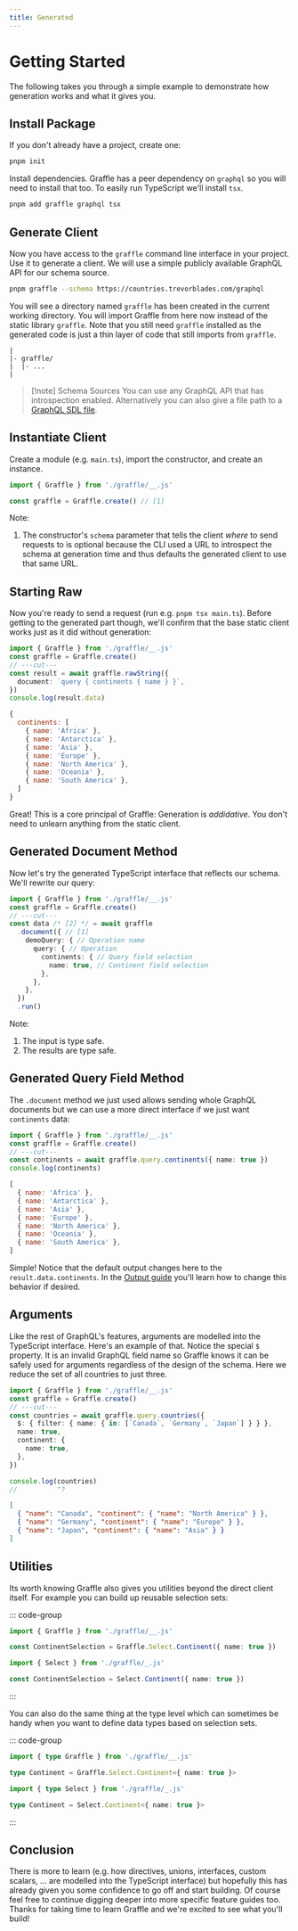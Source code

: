 ```yaml
---
title: Generated
---
```


# Getting Started <Badge text="generated client" />

The following takes you through a simple example to demonstrate how generation works and what it gives you.

## Install Package

If you don't already have a project, create one:

```sh
pnpm init
```

Install dependencies. Graffle has a peer dependency on `graphql` so you will need to install that too. To easily run TypeScript we'll install `tsx`.

```sh
pnpm add graffle graphql tsx
```

## Generate Client

Now you have access to the `graffle` command line interface in your project. Use it to generate a client. We will use a simple publicly available GraphQL API for our schema source.

```sh
pnpm graffle --schema https://countries.trevorblades.com/graphql
```

You will see a directory named `graffle` has been created in the current working directory. You will import Graffle from here now instead of the static library `graffle`. Note that you still need `graffle` installed as the generated code is just a thin layer of code that still imports from `graffle`.

```
|
|- graffle/
|  |- ...
|
```

> [!note] Schema Sources
> You can use any GraphQL API that has introspection enabled. Alternatively you can also give a file path to a [GraphQL SDL file](https://todo).

## Instantiate Client

Create a module (e.g. `main.ts`), import the constructor, and create an instance.

```ts twoslash
import { Graffle } from './graffle/__.js'

const graffle = Graffle.create() // [1]
```

Note:

1. The constructor's `schema` parameter that tells the client _where_ to send requests to is optional because the CLI used a URL to introspect the schema at generation time and thus defaults the generated client to use that same URL.

## Starting Raw

Now you're ready to send a request (run e.g. `pnpm tsx main.ts`). Before getting to the generated part though, we'll confirm that the base static client works just as it did without generation:

```ts twoslash
import { Graffle } from './graffle/__.js'
const graffle = Graffle.create()
// ---cut---
const result = await graffle.rawString({
  document: `query { continents { name } }`,
})
console.log(result.data)
```

<!-- dprint-ignore -->
 ```js
 {
   continents: [
     { name: 'Africa' },
     { name: 'Antarctica' },
     { name: 'Asia' },
     { name: 'Europe' },
     { name: 'North America' },
     { name: 'Oceania' },
     { name: 'South America' },
   ]
 }
 ```

Great! This is a core principal of Graffle: Generation is _addidative_. You don't need to unlearn anything from the static client.

## Generated Document Method

Now let's try the generated TypeScript interface that reflects our schema. We'll rewrite our query:

```ts twoslash
import { Graffle } from './graffle/__.js'
const graffle = Graffle.create()
// ---cut---
const data /* [2] */ = await graffle
  .document({ // [1]
    demoQuery: { // Operation name
      query: { // Operation
        continents: { // Query field selection
          name: true, // Continent field selection
        },
      },
    },
  })
  .run()
```

Note:

1. The input is type safe.
2. The results are type safe.

## Generated Query Field Method

The `.document` method we just used allows sending whole GraphQL documents but we can use a more direct interface if we just want `continents` data:

```ts twoslash
import { Graffle } from './graffle/__.js'
const graffle = Graffle.create()
// ---cut---
const continents = await graffle.query.continents({ name: true })
console.log(continents)
```

<!-- dprint-ignore -->
 ```js
 [
   { name: 'Africa' },
   { name: 'Antarctica' },
   { name: 'Asia' },
   { name: 'Europe' },
   { name: 'North America' },
   { name: 'Oceania' },
   { name: 'South America' },
 ]
 ```

Simple! Notice that the default output changes here to the `result.data.continents`. In the [Output guide](./output.md) you'll learn how to change this behavior if desired.

## Arguments

Like the rest of GraphQL's features, arguments are modelled into the TypeScript interface. Here's an example of that. Notice the special `$` property. It is an invalid GraphQL field name so Graffle knows it can be safely used for arguments regardless of the design of the schema. Here we reduce the set of all countries to just three.

```ts twoslash
import { Graffle } from './graffle/__.js'
const graffle = Graffle.create()
// ---cut---
const countries = await graffle.query.countries({
  $: { filter: { name: { in: [`Canada`, `Germany`, `Japan`] } } },
  name: true,
  continent: {
    name: true,
  },
})

console.log(countries)
//          ^?
```

```json
[
  { "name": "Canada", "continent": { "name": "North America" } },
  { "name": "Germany", "continent": { "name": "Europe" } },
  { "name": "Japan", "continent": { "name": "Asia" } }
]
```

## Utilities

Its worth knowing Graffle also gives you utilities beyond the direct client itself. For example you can build up reusable selection sets:

::: code-group

```ts twoslash [Graffle Namespace]
import { Graffle } from './graffle/__.js'

const ContinentSelection = Graffle.Select.Continent({ name: true })
```

```ts twoslash [Barrel Import]
import { Select } from './graffle/_.js'

const ContinentSelection = Select.Continent({ name: true })
```

:::

You can also do the same thing at the type level which can sometimes be handy when you want to define data types based on selection sets.

::: code-group

```ts twoslash [Graffle Namespace]
import { type Graffle } from './graffle/__.js'

type Continent = Graffle.Select.Continent<{ name: true }>
```

```ts twoslash [Barrel Import]
import { type Select } from './graffle/_.js'

type Continent = Select.Continent<{ name: true }>
```

:::

## Conclusion

There is more to learn (e.g. how directives, unions, interfaces, custom scalars, ... are modelled into the TypeScript interface) but hopefully this has already given you some confidence to go off and start building. Of course feel free to continue digging deeper into more specific feature guides too. Thanks for taking time to learn Graffle and we're excited to see what you'll build!
